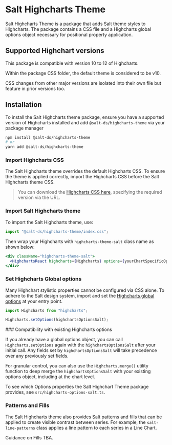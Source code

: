 # Salt Highcharts Theme

Salt Highcharts Theme is a package that adds Salt theme styles to Highcharts. The package contains a CSS file and a Highcharts global options object necessary for positional property application.

## Supported Highchart versions

This package is compatible with version 10 to 12 of Highcharts.

Within the package CSS folder, the default theme is considered to be v10. 

CSS changes from other major versions are isolated into their own file but feature in prior versions too.

## Installation

To install the Salt Highcharts theme package, ensure you have a supported version of Highcharts installed and add `@salt-ds/highcharts-theme` via your package manager

```bash
npm install @salt-ds/highcharts-theme
# or
yarn add @salt-ds/highcharts-theme
```

### Import Highcharts CSS

The Salt Highcharts theme overrides the default Highcharts CSS. To ensure the theme is applied correctly, import the Highcharts CSS before the Salt Highcharts theme CSS.

> You can download the [Highcharts CSS
> here](https://code.highcharts.com/10.2.0/css/highcharts.css), specifying the
> required version via the URL.

### Import Salt Highcharts theme

To import the Salt Highcharts theme, use:

```js
import "@salt-ds/highcharts-theme/index.css";
```

Then wrap your Highcharts with `highcharts-theme-salt` class name as shown below:

```jsx
<div className="highcharts-theme-salt">
  <HighchartsReact highcharts={Highcharts} options={yourChartSpecificOptions} />
</div>
```

### Set Highcharts Global options

Many Highchart stylistic properties cannot be configured via CSS alone. To adhere to the Salt design system, import and set the [Highcharts global options](https://www.highcharts.com/docs/getting-started/how-to-set-options) at your entry point.

```js
import Highcharts from "highcharts";

Highcharts.setOptions(highchartsOptionsSalt);
```

### Compatibility with existing Highcharts options

If you already have a global options object, you can call `Highcharts.setOptions` again with the `highchartsOptionsSalt` after your initial call. Any fields set by `highchartsOptionsSalt` will take precedence over any previously set fields.

For granular control, you can also use the `Highcharts.merge()` utility function to deep merge the `highchartsOptionsSalt` with your existing options object, including at the chart level.

To see which Options properties the Salt Highchart Theme package provides, see `src/highcharts-options-salt.ts`.

### Patterns and Fills

The Salt Highcharts theme also provides Salt patterns and fills that can be applied to create visible contrast between series. For example, the `salt-line-patterns` class applies
a line pattern to each series in a Line Chart.

Guidance on Fills TBA.
